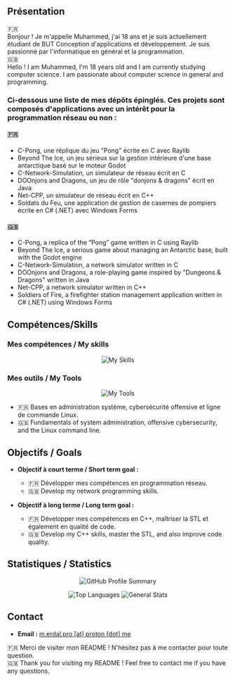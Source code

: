 ## Présentation

🇫🇷 
\
Bonjour ! Je m'appelle Muhammed, j'ai 18 ans et je suis actuellement étudiant de BUT Conception d'applications et développement. Je suis passionné par l'informatique en général et la programmation.
\
🇬🇧 
\
Hello ! I am Muhammed, I'm 18 years old and I am currently studying computer science. I am passionate about computer science in general and programming.

### Ci-dessous une liste de mes dépôts épinglés. Ces projets sont composés d'applications avec un intérêt pour la programmation réseau ou non :
#### 🇫🇷 
- C-Pong, une réplique du jeu "Pong" écrite en C avec Raylib
- Beyond The Ice, un jeu sérieux sur la gestion intérieure d'une base antarctique basé sur le moteur Godot
- C-Network-Simulation, un simulateur de réseau écrit en C
- DOOnjons and Dragons, un jeu de rôle "donjons & dragons" écrit en Java
- Net-CPP, un simulateur de réseau écrit en C++
- Soldats du Feu, une application de gestion de casernes de pompiers écrite en C# (.NET) avec Windows Forms

#### 🇬🇧 
- C-Pong, a replica of the “Pong” game written in C using Raylib
- Beyond The Ice, a serious game about managing an Antarctic base, built with the Godot engine
- C-Network-Simulation, a network simulator written in C
- DOOnjons and Dragons, a role-playing game inspired by "Dungeons & Dragons" written in Java
- Net-CPP, a network simulator written in C++
- Soldiers of Fire, a firefighter station management application written in C# (.NET) using Windows Forms

## Compétences/Skills

### Mes compétences / My skills

<p align="center">
  <img src="https://skillicons.dev/icons?i=html,js,css,c,cs,dotnet,java,cpp,php,bash,sqlite" alt="My Skills">
</p>

### Mes outils / My Tools

<p align="center">
  <img src="https://skillicons.dev/icons?i=debian,cmake,git,idea,neovim,raspberrypi" alt="My Tools">
</p>

- 🇫🇷 Bases en administration système, cybersécurité offensive et ligne de commande Linux.
- 🇬🇧 Fundamentals of system administration, offensive cybersecurity, and the Linux command line.

## Objectifs / Goals

- **Objectif à court terme / Short term goal :** 
    - 🇫🇷 Développer mes compétences en programmation réseau.
    - 🇬🇧 Develop my network programming skills.

- **Objectif à long terme / Long term goal :** 
    - 🇫🇷 Développer mes compétences en C++, maîtriser la STL et également en qualité de code.
    - 🇬🇧 Develop my C++ skills, master the STL, and also improve code quality.

## Statistiques / Statistics

<p align="center">
  <img src="http://github-profile-summary-cards.vercel.app/api/cards/profile-details?username=ygr671&theme=2077" alt="GitHub Profile Summary"/>
</p>

<p align="center">
  <img src="http://github-profile-summary-cards.vercel.app/api/cards/repos-per-language?username=ygr671&theme=2077" alt="Top Languages"/>
  <img src="http://github-profile-summary-cards.vercel.app/api/cards/stats?username=ygr671&theme=2077" alt="General Stats"/>
</p>

## Contact

- **Email :** <a href="mailto:m.erdal.pro@proton.me">m.erdal.pro [at] proton [dot] me</a>

🇫🇷  Merci de visiter mon README ! N'hésitez pas à me contacter pour toute question.
\
🇬🇧  Thank you for visiting my README ! Feel free to contact me if you have any questions.
